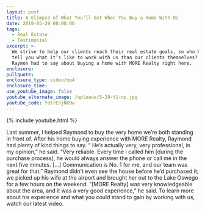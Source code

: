 ```yaml
---
layout: post
title: A Glimpse of What You’ll Get When You Buy a Home With Us
date: 2019-05-29 00:00:00
tags:
  - Real Estate
  - Testimonial
excerpt: >-
  We strive to help our clients reach their real estate goals, so who better to
  tell you what it’s like to work with us than our clients themselves? Hear what
  Raymon had to say about buying a home with MORE Realty right here.
enclosure:
pullquote:
enclosure_type: video/mp4
enclosure_time:
use_youtube_image: false
youtube_alternate_image: /uploads/5-29-t1-np.jpg
youtube_code: YotrEsjNKDw
---
```


{% include youtube.html %}

Last summer, I helped Raymond to buy the very home we’re both standing in front of. After his home buying experience with MORE Realty, Raymond had plenty of kind things to say. “ He’s actually very, very professional, in my opinion,” he said. “Very reliable. Every time I called him \[during the purchase process\], he would always answer the phone or call me in the next five minutes. \[...\] Communication is No. 1 for me, and our team was great for that.” Raymond didn’t even see the house before he’d purchased it; we picked up his wife at the airport and brought her out to the Lake Oswego for a few hours on the weekend. “\[MORE Realty\] was very knowledgeable about the area, and it was a very good experience,” he said. To learn more about his experience and what you could stand to gain by working with us, watch our latest video.